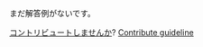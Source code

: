 
まだ解答例がないです。

[コントリビュートしませんか](https://github.com/BFEdev/BFE.dev-solutions/blob/main/quiz/return-in-generator_ja.md)?  [Contribute guideline](https://github.com/BFEdev/BFE.dev-solutions#how-to-contribute)
